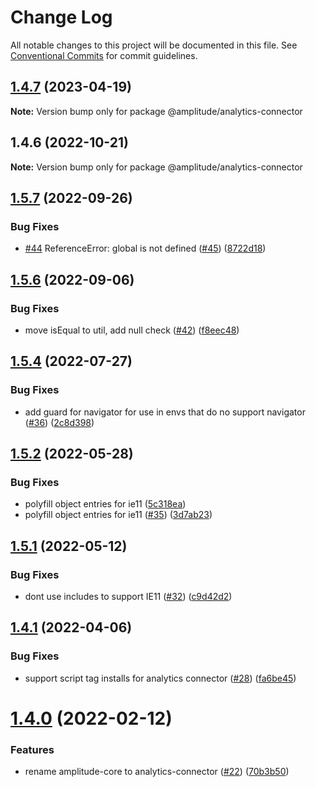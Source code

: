 # Change Log

All notable changes to this project will be documented in this file.
See [Conventional Commits](https://conventionalcommits.org) for commit guidelines.

## [1.4.7](https://github.com/amplitude/experiment-js-client/compare/@amplitude/analytics-connector@1.4.6...@amplitude/analytics-connector@1.4.7) (2023-04-19)

**Note:** Version bump only for package @amplitude/analytics-connector





## 1.4.6 (2022-10-21)

**Note:** Version bump only for package @amplitude/analytics-connector





## [1.5.7](https://github.com/amplitude/experiment-js-client/compare/v1.5.6...v1.5.7) (2022-09-26)


### Bug Fixes

* [#44](https://github.com/amplitude/experiment-js-client/issues/44) ReferenceError: global is not defined ([#45](https://github.com/amplitude/experiment-js-client/issues/45)) ([8722d18](https://github.com/amplitude/experiment-js-client/commit/8722d18045497825111d3a4e64feef4dd7aeaa98))





## [1.5.6](https://github.com/amplitude/experiment-js-client/compare/v1.5.5...v1.5.6) (2022-09-06)


### Bug Fixes

* move isEqual to util, add null check ([#42](https://github.com/amplitude/experiment-js-client/issues/42)) ([f8eec48](https://github.com/amplitude/experiment-js-client/commit/f8eec48a104ed8e2e34b823279b4e8100d290c46))





## [1.5.4](https://github.com/amplitude/experiment-js-client/compare/v1.5.3...v1.5.4) (2022-07-27)


### Bug Fixes

* add guard for navigator for use in envs that do no support navigator ([#36](https://github.com/amplitude/experiment-js-client/issues/36)) ([2c8d398](https://github.com/amplitude/experiment-js-client/commit/2c8d3982a33caa088d6cfe74212cae8f07b1ac06))





## [1.5.2](https://github.com/amplitude/experiment-js-client/compare/v1.5.1...v1.5.2) (2022-05-28)


### Bug Fixes

* polyfill object entries for ie11 ([5c318ea](https://github.com/amplitude/experiment-js-client/commit/5c318ea100dafb467c06bafef69414d88f7867ea))
* polyfill object entries for ie11 ([#35](https://github.com/amplitude/experiment-js-client/issues/35)) ([3d7ab23](https://github.com/amplitude/experiment-js-client/commit/3d7ab2367fe34fc9a0c916bd0a9073e8791c75c5))





## [1.5.1](https://github.com/amplitude/experiment-js-client/compare/v1.5.0...v1.5.1) (2022-05-12)


### Bug Fixes

* dont use includes to support IE11 ([#32](https://github.com/amplitude/experiment-js-client/issues/32)) ([c9d42d2](https://github.com/amplitude/experiment-js-client/commit/c9d42d2826063e692e79a886e81b74b7e2c62921))





## [1.4.1](https://github.com/amplitude/experiment-js-client/compare/v1.4.0...v1.4.1) (2022-04-06)


### Bug Fixes

* support script tag installs for analytics connector ([#28](https://github.com/amplitude/experiment-js-client/issues/28)) ([fa6be45](https://github.com/amplitude/experiment-js-client/commit/fa6be45182569b3fe1f6a00204e031b6ae9747e1))





# [1.4.0](https://github.com/amplitude/experiment-js-client/compare/v1.3.4...v1.4.0) (2022-02-12)


### Features

* rename amplitude-core to analytics-connector ([#22](https://github.com/amplitude/experiment-js-client/issues/22)) ([70b3b50](https://github.com/amplitude/experiment-js-client/commit/70b3b5048a5bbc0d88717f5c8cf2db0a8cc85a4d))
